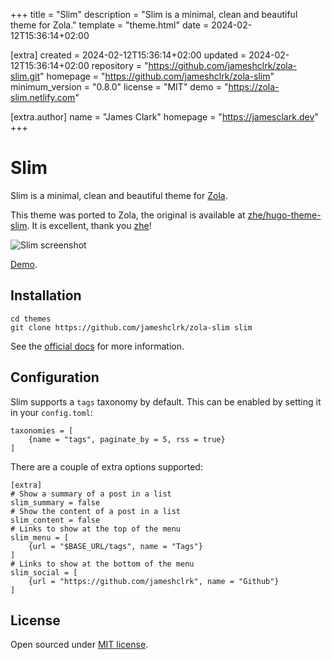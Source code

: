 
+++
title = "Slim"
description = "Slim is a minimal, clean and beautiful theme for Zola."
template = "theme.html"
date = 2024-02-12T15:36:14+02:00

[extra]
created = 2024-02-12T15:36:14+02:00
updated = 2024-02-12T15:36:14+02:00
repository = "https://github.com/jameshclrk/zola-slim.git"
homepage = "https://github.com/jameshclrk/zola-slim"
minimum_version = "0.8.0"
license = "MIT"
demo = "https://zola-slim.netlify.com"

[extra.author]
name = "James Clark"
homepage = "https://jamesclark.dev"
+++        

# Slim

Slim is a minimal, clean and beautiful theme for [Zola](http://getzola.org/).

This theme was ported to Zola, the original is available at [zhe/hugo-theme-slim](https://github.com/zhe/hugo-theme-slim). It is excellent, thank you [zhe](https://github.com/zhe)!

![Slim screenshot](https://github.com/jameshclrk/zola-slim/blob/master/screenshot.png)

[Demo](http://zola-slim.netlify.com).

## Installation

```
cd themes
git clone https://github.com/jameshclrk/zola-slim slim
```

See the [official docs](https://www.getzola.org/documentation/themes/installing-and-using-themes/) for more information.

## Configuration
Slim supports a `tags` taxonomy by default. This can be enabled by setting it in your `config.toml`:

```
taxonomies = [
    {name = "tags", paginate_by = 5, rss = true}
]
```

There are a couple of extra options supported:
```
[extra]
# Show a summary of a post in a list
slim_summary = false
# Show the content of a post in a list
slim_content = false
# Links to show at the top of the menu
slim_menu = [
    {url = "$BASE_URL/tags", name = "Tags"}
]
# Links to show at the bottom of the menu
slim_social = [
    {url = "https://github.com/jameshclrk", name = "Github"}
]
```

## License

Open sourced under [MIT license](https://github.com/zhe/hugo-theme-slim/blob/master/LICENSE.md).

        